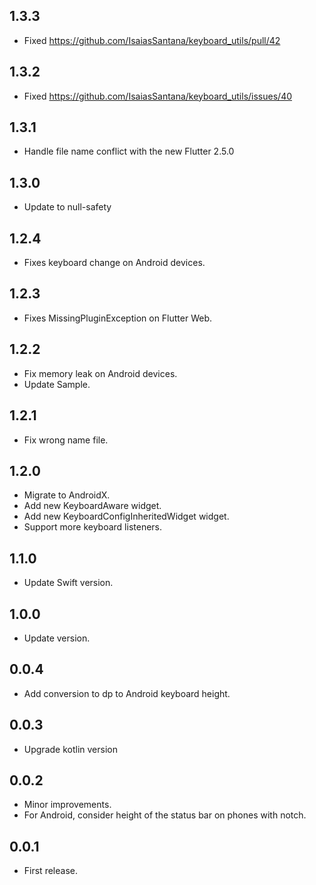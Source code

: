 ## 1.3.3
* Fixed https://github.com/IsaiasSantana/keyboard_utils/pull/42

## 1.3.2

* Fixed https://github.com/IsaiasSantana/keyboard_utils/issues/40

## 1.3.1

* Handle file name conflict with the new Flutter 2.5.0

## 1.3.0

* Update to null-safety

## 1.2.4

* Fixes keyboard change on Android devices.

## 1.2.3

* Fixes  MissingPluginException on Flutter Web.

## 1.2.2

* Fix memory leak on Android devices.
* Update Sample.

## 1.2.1

* Fix wrong name file.

## 1.2.0

* Migrate to AndroidX.
* Add new KeyboardAware widget.
* Add new KeyboardConfigInheritedWidget widget.
* Support more keyboard listeners.

## 1.1.0

* Update Swift version.

## 1.0.0

* Update version.

## 0.0.4

* Add conversion to dp to Android keyboard height.

## 0.0.3

* Upgrade kotlin version

## 0.0.2

* Minor improvements.
* For Android, consider height of the status bar on phones with notch.

## 0.0.1

* First release.

